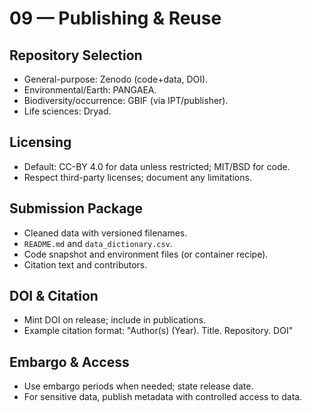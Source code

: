 # 09 — Publishing & Reuse

## Repository Selection
- General-purpose: Zenodo (code+data, DOI).
- Environmental/Earth: PANGAEA.
- Biodiversity/occurrence: GBIF (via IPT/publisher).
- Life sciences: Dryad.

## Licensing
- Default: CC-BY 4.0 for data unless restricted; MIT/BSD for code.
- Respect third-party licenses; document any limitations.

## Submission Package
- Cleaned data with versioned filenames.
- `README.md` and `data_dictionary.csv`.
- Code snapshot and environment files (or container recipe).
- Citation text and contributors.

## DOI & Citation
- Mint DOI on release; include in publications.
- Example citation format:
  "Author(s) (Year). Title. Repository. DOI"

## Embargo & Access
- Use embargo periods when needed; state release date.
- For sensitive data, publish metadata with controlled access to data.
